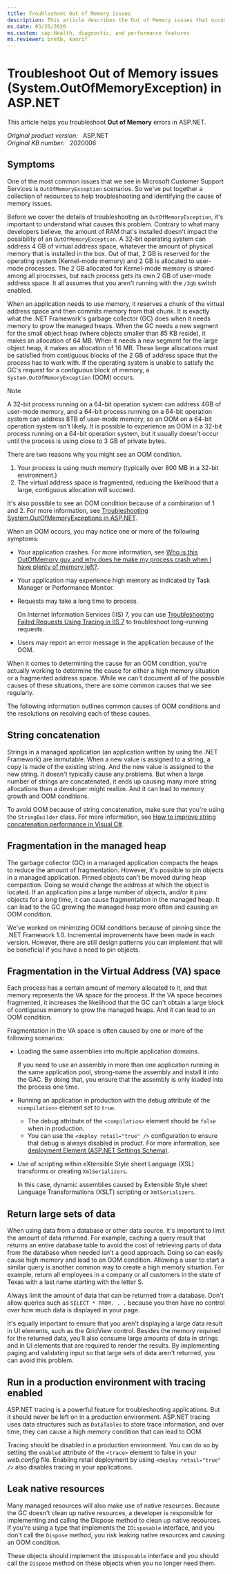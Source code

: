 ```yaml
---
title: Troubleshoot Out of Memory issues
description: This article describes the Out of Memory issues that occur in ASP.NET.
ms.date: 03/26/2020
ms.custom: sap:Health, diagnostic, and performance features
ms.reviewer: bretb, kaorif
---
```

# Troubleshoot Out of Memory issues (System.OutOfMemoryException) in ASP.NET

This article helps you troubleshoot **Out of Memory** errors in ASP.NET.

_Original product version:_ &nbsp; ASP.NET  
_Original KB number:_ &nbsp; 2020006

## Symptoms

One of the most common issues that we see in Microsoft Customer Support Services is `OutOfMemoryException` scenarios. So we've put together a collection of resources to help troubleshooting and identifying the cause of memory issues.

Before we cover the details of troubleshooting an `OutOfMemoryException`, it's important to understand what causes this problem. Contrary to what many developers believe, the amount of RAM that's installed doesn't impact the possibility of an `OutOfMemoryException`. A 32-bit operating system can address 4 GB of virtual address space, whatever the amount of physical memory that is installed in the box. Out of that, 2 GB is reserved for the operating system (Kernel-mode memory) and 2 GB is allocated to user-mode processes. The 2 GB allocated for Kernel-mode memory is shared among all processes, but each process gets its own 2 GB of user-mode address space. It all assumes that you aren't running with the `/3gb` switch enabled.

When an application needs to use memory, it reserves a chunk of the virtual address space and then commits memory from that chunk. It is exactly what the .NET Framework's garbage collector (GC) does when it needs memory to grow the managed heaps. When the GC needs a new segment for the small object heap (where objects smaller than 85 KB reside), it makes an allocation of 64 MB. When it needs a new segment for the large object heap, it makes an allocation of 16 MB. These large allocations must be satisfied from contiguous blocks of the 2 GB of address space that the process has to work with. If the operating system is unable to satisfy the GC's request for a contiguous block of memory, a `System.OutOfMemoryException` (OOM) occurs.

> [!NOTE]
> A 32-bit process running on a 64-bit operation system can address 4GB of user-mode memory, and a 64-bit process running on a 64-bit operation system can address 8TB of user-mode memory, so an OOM on a 64-bit operation system isn't likely. It is possible to experience an OOM in a 32-bit process running on a 64-bit operation system, but it usually doesn't occur until the process is using close to 3 GB of private bytes.

There are two reasons why you might see an OOM condition.

1. Your process is using much memory (typically over 800 MB in a 32-bit environment.)
2. The virtual address space is fragmented, reducing the likelihood that a large, contiguous allocation will succeed.

It's also possible to see an OOM condition because of a combination of 1 and 2. For more information, see [Troubleshooting System.OutOfMemoryExceptions in ASP.NET](/archive/blogs/webtopics/troubleshooting-system-outofmemoryexceptions-in-asp-net).

When an OOM occurs, you may notice one or more of the following symptoms:

- Your application crashes. For more information, see [Who is this OutOfMemory guy and why does he make my process crash when I have plenty of memory left?](/archive/blogs/tess/who-is-this-outofmemory-guy-and-why-does-he-make-my-process-crash-when-i-have-plenty-of-memory-left).
- Your application may experience high memory as indicated by Task Manager or Performance Monitor.
- Requests may take a long time to process.
  
  On Internet Information Services (IIS) 7, you can use [Troubleshooting Failed Requests Using Tracing in IIS 7](/iis/troubleshoot/using-failed-request-tracing/troubleshooting-failed-requests-using-tracing-in-iis) to troubleshoot long-running requests.
- Users may report an error message in the application because of the OOM.

When it comes to determining the cause for an OOM condition, you're actually working to determine the cause for either a high memory situation or a fragmented address space. While we can't document all of the possible causes of these situations, there are some common causes that we see regularly.

The following information outlines common causes of OOM conditions and the resolutions on resolving each of these causes.

## String concatenation

Strings in a managed application (an application written by using the .NET Framework) are immutable. When a new value is assigned to a string, a copy is made of the existing string. And the new value is assigned to the new string. It doesn't typically cause any problems. But when a large number of strings are concatenated, it ends up causing many more string allocations than a developer might realize. And it can lead to memory growth and OOM conditions.

To avoid OOM because of string concatenation, make sure that you're using the `StringBuilder` class. For more information, see [How to improve string concatenation performance in Visual C#](https://support.microsoft.com/help/306822).

## Fragmentation in the managed heap

The garbage collector (GC) in a managed application compacts the heaps to reduce the amount of fragmentation. However, it's possible to pin objects in a managed application. Pinned objects can't be moved during heap compaction. Doing so would change the address at which the object is located. If an application pins a large number of objects, and/or it pins objects for a long time, it can cause fragmentation in the managed heap. It can lead to the GC growing the managed heap more often and causing an OOM condition.

We've worked on minimizing OOM conditions because of pinning since the .NET Framework 1.0. Incremental improvements have been made in each version. However, there are still design patterns you can implement that will be beneficial if you have a need to pin objects.

## Fragmentation in the Virtual Address (VA) space

Each process has a certain amount of memory allocated to it, and that memory represents the VA space for the process. If the VA space becomes fragmented, it increases the likelihood that the GC can't obtain a large block of contiguous memory to grow the managed heaps. And it can lead to an OOM condition.

Fragmentation in the VA space is often caused by one or more of the following scenarios:

- Loading the same assemblies into multiple application domains.

    If you need to use an assembly in more than one application running in the same application pool, strong-name the assembly and install it into the GAC. By doing that, you ensure that the assembly is only loaded into the process one time.
- Running an application in production with the debug attribute of the `<compilation>` element set to `true`.

  - The debug attribute of the `<compilation>` element should be `false` when in production.
  - You can use the `<deploy retail="true" />` configuration to ensure that debug is always disabled in product. For more information, see [deployment Element (ASP.NET Settings Schema)](/previous-versions/dotnet/netframework-2.0/ms228298(v=vs.80)).
- Use of scripting within eXtensible Style sheet Language (XSL) transforms or creating `XmlSerializers`.

  In this case, dynamic assemblies caused by Extensible Style sheet Language Transformations (XSLT) scripting or `XmlSerializers`.

## Return large sets of data

When using data from a database or other data source, it's important to limit the amount of data returned. For example, caching a query result that returns an entire database table to avoid the cost of retrieving parts of data from the database when needed isn't a good approach. Doing so can easily cause high memory and lead to an OOM condition. Allowing a user to start a similar query is another common way to create a high memory situation. For example, return all employees in a company or all customers in the state of Texas with a last name starting with the letter S.

Always limit the amount of data that can be returned from a database. Don't allow queries such as `SELECT * FROM. . .` because you then have no control over how much data is displayed in your page.

It's equally important to ensure that you aren't displaying a large data result in UI elements, such as the GridView control. Besides the memory required for the returned data, you'll also consume large amounts of data in strings and in UI elements that are required to render the results. By implementing paging and validating input so that large sets of data aren't returned, you can avoid this problem.

## Run in a production environment with tracing enabled

ASP.NET tracing is a powerful feature for troubleshooting applications. But it should never be left on in a production environment. ASP.NET tracing uses data structures such as `DataTables` to store trace information, and over time, they can cause a high memory condition that can lead to OOM.

Tracing should be disabled in a production environment. You can do so by setting the `enabled` attribute of the `<trace>` element to false in your *web.config* file. Enabling retail deployment by using `<deploy retail="true" />` also disables tracing in your applications.

## Leak native resources

Many managed resources will also make use of native resources. Because the GC doesn't clean up native resources, a developer is responsible for implementing and calling the Dispose method to clean up native resources. If you're using a type that implements the `IDisposable` interface, and you don't call the `Dispose` method, you risk leaking native resources and causing an OOM condition.

These objects should implement the `iDisposable` interface and you should call the `Dispose` method on these objects when you no longer need them.
